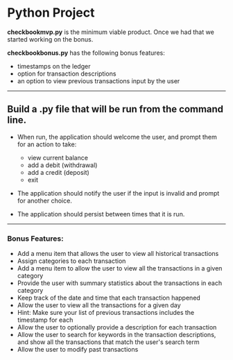 # Python Project

**checkbookmvp.py** is the minimum viable product. Once we had that we started working on the bonus.

**checkbookbonus.py** has the following bonus features:
- timestamps on the ledger
- option for transaction descriptions
- an option to view previous transactions input by the user

---

## Build a .py file that will be run from the command line.

- When run, the application should welcome the user, and prompt them for an action to take:
    - view current balance
    - add a debit (withdrawal)
    - add a credit (deposit)
    - exit

- The application should notify the user if the input is invalid and prompt for another choice.

- The application should persist between times that it is run.

---

### Bonus Features:

- Add a menu item that allows the user to view all historical transactions
- Assign categories to each transaction
- Add a menu item to allow the user to view all the transactions in a given category
- Provide the user with summary statistics about the transactions in each category
- Keep track of the date and time that each transaction happened
- Allow the user to view all the transactions for a given day
- Hint: Make sure your list of previous transactions includes the timestamp for each
- Allow the user to optionally provide a description for each transaction
- Allow the user to search for keywords in the transaction descriptions, and show all the transactions that match the user's search term
- Allow the user to modify past transactions
